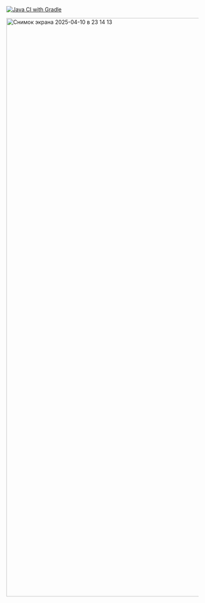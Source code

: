 [![Java CI with Gradle](https://github.com/Nadi-Ya/HW_Patterns/actions/workflows/gradle.yml/badge.svg)](https://github.com/Nadi-Ya/HW_Patterns/actions/workflows/gradle.yml)

<img width="1512" alt="Снимок экрана 2025-04-10 в 23 14 13" src="https://github.com/user-attachments/assets/68c8c31b-6372-4368-acd3-dfc31a63e581" />

